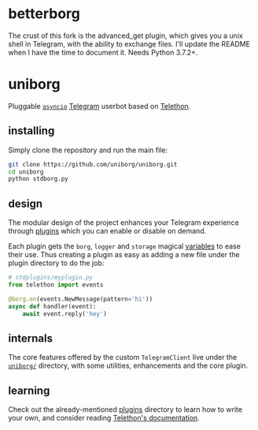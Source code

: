 # betterborg
The crust of this fork is the advanced_get plugin, which gives you a unix shell in Telegram, with the ability to exchange files. I'll update the README when I have the time to document it.
Needs Python 3.7.2+.

# uniborg

Pluggable [``asyncio``](https://docs.python.org/3/library/asyncio.html)
[Telegram](https://telegram.org) userbot based on
[Telethon](https://github.com/LonamiWebs/Telethon).

## installing

Simply clone the repository and run the main file:
```sh
git clone https://github.com/uniborg/uniborg.git
cd uniborg
python stdborg.py
```

## design

The modular design of the project enhances your Telegram experience
through [plugins](https://github.com/uniborg/uniborg/tree/master/stdplugins)
which you can enable or disable on demand.

Each plugin gets the `borg`, `logger` and `storage` magical
[variables](https://github.com/uniborg/uniborg/blob/4805f2f6de7d734c341bb978318f44323ad525f1/uniborg/uniborg.py#L66-L68)
to ease their use. Thus creating a plugin as easy as adding
a new file under the plugin directory to do the job:

```python
# stdplugins/myplugin.py
from telethon import events

@borg.on(events.NewMessage(pattern='hi'))
async def handler(event):
    await event.reply('hey')
```

## internals

The core features offered by the custom `TelegramClient` live under the
[`uniborg/`](https://github.com/uniborg/uniborg/tree/master/uniborg)
directory, with some utilities, enhancements and the core plugin.

## learning

Check out the already-mentioned
[plugins](https://github.com/uniborg/uniborg/tree/master/stdplugins)
directory to learn how to write your own, and consider reading
[Telethon's documentation](http://telethon.readthedocs.io/).
